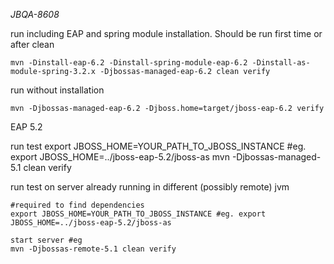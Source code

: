 *JBQA-8608*

run including EAP and spring module installation. Should be run first time or after clean

	mvn -Dinstall-eap-6.2 -Dinstall-spring-module-eap-6.2 -Dinstall-as-module-spring-3.2.x -Djbossas-managed-eap-6.2 clean verify
	
run without installation

	mvn -Djbossas-managed-eap-6.2 -Djboss.home=target/jboss-eap-6.2 verify



EAP 5.2

run test
	export JBOSS_HOME=YOUR_PATH_TO_JBOSS_INSTANCE #eg. export JBOSS_HOME=../jboss-eap-5.2/jboss-as
	mvn -Djbossas-managed-5.1 clean verify


run test on server already running in different (possibly remote) jvm
	
	#required to find dependencies
	export JBOSS_HOME=YOUR_PATH_TO_JBOSS_INSTANCE #eg. export JBOSS_HOME=../jboss-eap-5.2/jboss-as
	
	start server #eg 
	mvn -Djbossas-remote-5.1 clean verify
